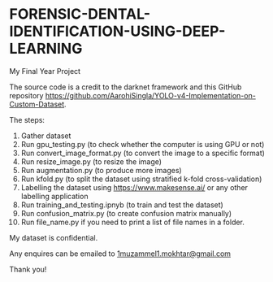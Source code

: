 # FORENSIC-DENTAL-IDENTIFICATION-USING-DEEP-LEARNING
My Final Year Project 

The source code is a credit to the darknet framework and this GitHub repository https://github.com/AarohiSingla/YOLO-v4-Implementation-on-Custom-Dataset.

The steps:
1) Gather dataset 
2) Run gpu_testing.py (to check whether the computer is using GPU or not)
3) Run convert_image_format.py (to convert the image to a specific format)
4) Run resize_image.py (to resize the image)
5) Run augmentation.py (to produce more images)
6) Run kfold.py (to split the dataset using stratified k-fold cross-validation)
7) Labelling the dataset using https://www.makesense.ai/ or any other labelling application
8) Run training_and_testing.ipnyb (to train and test the dataset)
9) Run confusion_matrix.py (to create confusion matrix manually)
10) Run file_name.py if you need to print a list of file names in a folder.

My dataset is confidential.

Any enquires can be emailed to 1muzammel1.mokhtar@gmail.com

Thank you!

